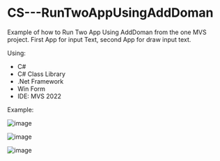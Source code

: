 # CS---RunTwoAppUsingAddDoman
Example of how to Run Two App Using AddDoman from the one MVS project.
First App for input Text, second App for draw input text.

Using:
- C#
- C# Class Library 
- .Net Framework
- Win Form
- IDE: MVS 2022

Example: 

![image](https://github.com/user-attachments/assets/b9d0472f-ab49-48ed-8ebe-41c8a7227966)

![image](https://github.com/user-attachments/assets/1b9f3b04-a0c1-4ba5-9317-d6480268ab59)

![image](https://github.com/user-attachments/assets/4d80a41f-5742-4df2-9f0e-40841a25b7e3)

